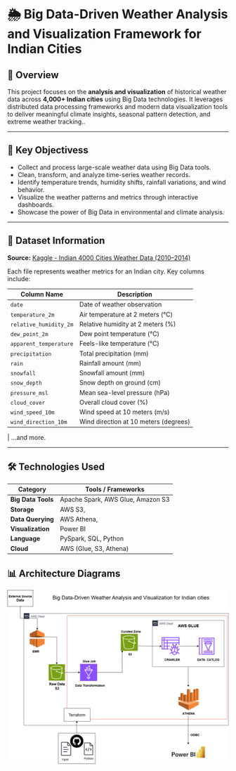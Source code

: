 # 🌦️ Big Data-Driven Weather Analysis and Visualization Framework for Indian Cities

## 📌 Overview

This project focuses on the **analysis and visualization** of historical weather data across **4,000+ Indian cities** using Big Data technologies. It leverages distributed data processing frameworks and modern data visualization tools to deliver meaningful climate insights, seasonal pattern detection, and extreme weather tracking..

---

## 🎯 Key Objectivess

- Collect and process large-scale weather data using Big Data tools.
- Clean, transform, and analyze time-series weather records.
- Identify temperature trends, humidity shifts, rainfall variations, and wind behavior.
- Visualize the weather patterns and metrics through interactive dashboards.
- Showcase the power of Big Data in environmental and climate analysis.

---

## 📂 Dataset Information

**Source:** [Kaggle - Indian 4000 Cities Weather Data (2010–2014)](https://www.kaggle.com/datasets/mukeshdevrath007/indian-5000-cities-weather-data)

Each file represents weather metrics for an Indian city. Key columns include:

| Column Name            | Description                           |
| ---------------------- | ------------------------------------- |
| `date`                 | Date of weather observation           |
| `temperature_2m`       | Air temperature at 2 meters (°C)      |
| `relative_humidity_2m` | Relative humidity at 2 meters (%)     |
| `dew_point_2m`         | Dew point temperature (°C)            |
| `apparent_temperature` | Feels-like temperature (°C)           |
| `precipitation`        | Total precipitation (mm)              |
| `rain`                 | Rainfall amount (mm)                  |
| `snowfall`             | Snowfall amount (mm)                  |
| `snow_depth`           | Snow depth on ground (cm)             |
| `pressure_msl`         | Mean sea-level pressure (hPa)         |
| `cloud_cover`          | Overall cloud cover (%)               |
| `wind_speed_10m`       | Wind speed at 10 meters (m/s)         |
| `wind_direction_10m`   | Wind direction at 10 meters (degrees) |

| ...and more.

---

## 🛠️ Technologies Used

| Category           | Tools / Frameworks                |
| ------------------ | --------------------------------- |
| **Big Data Tools** | Apache Spark, AWS Glue, Amazon S3 |
| **Storage**        | AWS S3,                           |
| **Data Querying**  | AWS Athena,                       |
| **Visualization**  | Power BI                          |
| **Language**       | PySpark, SQL, Python              |
| **Cloud**          | AWS (Glue, S3, Athena)            |

## 📊 Architecture Diagrams

![Architecture Diagram](Architecture_Diagram.png)
